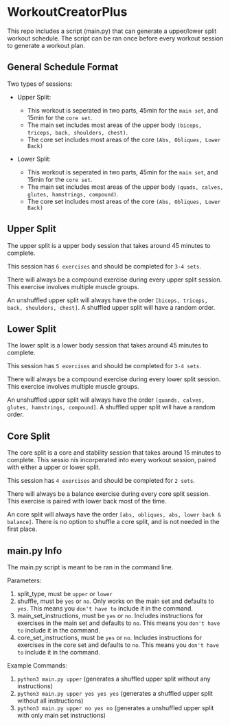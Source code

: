 # WorkoutCreatorPlus
This repo includes a script (main.py) that can generate a upper/lower split workout schedule. The script can be ran once before every workout session to generate a workout plan. 

## General Schedule Format
Two types of sessions:
- Upper Split: 
  * This workout is seperated in two parts, 45min for the `main set`, and 15min for the `core set`.
  * The main set includes most areas of the upper body `(biceps, triceps, back, shoulders, chest)`.
  * The core set includes most areas of the core `(Abs, Obliques, Lower Back)`

- Lower Split:
  * This workout is seperated in two parts, 45min for the `main set`, and 15min for the `core set`.
  * The main set includes most areas of the upper body `(quads, calves, glutes, hamstrings, compound)`.
  * The core set includes most areas of the core `(Abs, Obliques, Lower Back)`

## Upper Split
The upper split is a upper body session that takes around 45 minutes to complete.

This session has `6 exercises` and should be completed for `3-4 sets`.

There will always be a compound exercise during every upper split session. This exercise involves multiple muscle groups.

An unshuffled upper split will always have the order `[biceps, triceps, back, shoulders, chest]`. A shuffled upper split will have a random order.


## Lower Split
The lower split is a lower body session that takes around 45 minutes to complete.

This session has `5 exercises` and should be completed for `3-4 sets`.

There will always be a compound exercise during every lower split session. This exercise involves multiple muscle groups.

An unshuffled upper split will always have the order `[quands, calves, glutes, hamstrings, compound]`. A shuffled upper split will have a random order.


## Core Split
The core split is a core and stability session that takes around 15 minutes to complete. This sessio nis incorperated into every workout session, paired with either a upper or lower split.

This session has `4 exercises` and should be completed for `2 sets`.

There will always be a balance exercise during every core split session. This exercise is paired with lower back most of the time.

An core split will always have the order `[abs, obliques, abs, lower back & balance]`. There is no option to shuffle a core split, and is not needed in the first place.


## main.py Info
The main.py script is meant to be ran in the command line. 

Parameters:
1. split_type, must be `upper` or `lower`
2. shuffle, must be `yes` or `no`. Only works on the main set and defaults to `yes`. This means you `don't have to` include it in the command.
3. main_set_instructions, must be `yes` or `no`. Includes instructions for exercises in the main set and defaults to `no`. This means you `don't have to` include it in the command.
4. core_set_instructions, must be `yes` or `no`. Includes instructions for exercises in the core set and defaults to `no`. This means you `don't have to` include it in the command.

Example Commands:
1. `python3 main.py upper` (generates a shuffled upper split without any instructions)
2. `python3 main.py upper yes yes yes` (generates a shuffled upper split without all instructions)
3. `python3 main.py upper no yes no` (generates a unshuffled upper split with only main set instructions)